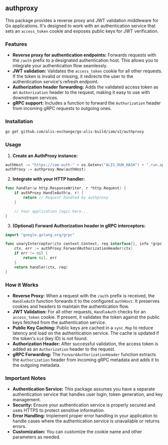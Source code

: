 ## authproxy

This package provides a reverse proxy and JWT validation middleware for Go applications. It's designed to work with an authentication service that sets an `access_token` cookie and exposes public keys for JWT verification.

### Features

* **Reverse proxy for authentication endpoints:**  Forwards requests with the `/auth` prefix to a designated authentication host. This allows you to integrate your authentication flow seamlessly.
* **JWT validation:**  Validates the `access_token` cookie for all other requests. If the token is invalid or missing, it redirects the user to the authentication service's refresh endpoint.
* **Authorization header forwarding:**  Adds the validated access token as an `Authorization` header to the request, making it easy to use with downstream services.
* **gRPC support:**  Includes a function to forward the `Authorization` header from incoming gRPC requests to outgoing ones.


### Installation

```bash
go get github.com/alis-exchange/go-alis-build/iam/v2/authproxy 
```

### Usage

1. **Create an AuthProxy instance:**

```go
authHost := "https://iam-auth-" + os.Getenv("ALIS_RUN_HASH") + ".run.app"
authProxy := authproxy.New(authHost)
```

2. **Integrate with your HTTP handler:**

```go
func handler(w http.ResponseWriter, r *http.Request) {
    if authProxy.HandleAuth(w, r) {
        return // Request handled by authproxy
    }

    // Your application logic here...
}
```

3. **(Optional) Forward Authorization header in gRPC interceptors:**

```go
import "google.golang.org/grpc"

func unaryInterceptor(ctx context.Context, req interface{}, info *grpc.UnaryServerInfo, handler grpc.UnaryHandler) (interface{}, error) {
    ctx, err := authProxy.ForwardAuthorizationHeader(ctx)
    if err != nil {
        return nil, err
    }
    return handler(ctx, req)
}
```

### How it Works

* **Reverse Proxy:** When a request with the `/auth` prefix is received, the `HandleAuth` function forwards it to the configured `authHost`. It preserves cookies and headers to maintain the authentication flow.
* **JWT Validation:** For all other requests, `HandleAuth` checks for an `access_token` cookie. If present, it validates the token against the public keys fetched from the authentication service.
* **Public Key Caching:** Public keys are cached in a `sync.Map` to reduce latency and load on the authentication service. The cache is updated if the token's `kid` (key ID) is not found.
* **Authorization Header:** After successful validation, the access token is added as an `Authorization` header to the request.
* **gRPC Forwarding:** The `ForwardAuthorizationHeader` function extracts the `Authorization` header from incoming gRPC metadata and adds it to the outgoing metadata.

### Important Notes

* **Authentication Service:** This package assumes you have a separate authentication service that handles user login, token generation, and key management.
* **Security:** Ensure your authentication service is properly secured and uses HTTPS to protect sensitive information.
* **Error Handling:**  Implement proper error handling in your application to handle cases where the authentication service is unavailable or returns errors.
* **Customization:** You can customize the cookie name and other parameters as needed.
